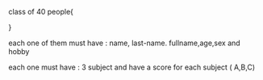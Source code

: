 class of 40 people{

}

each one of them must have : name, last-name. fullname,age,sex and hobby

each one must have : 3 subject and have a score for each subject ( A,B,C)

